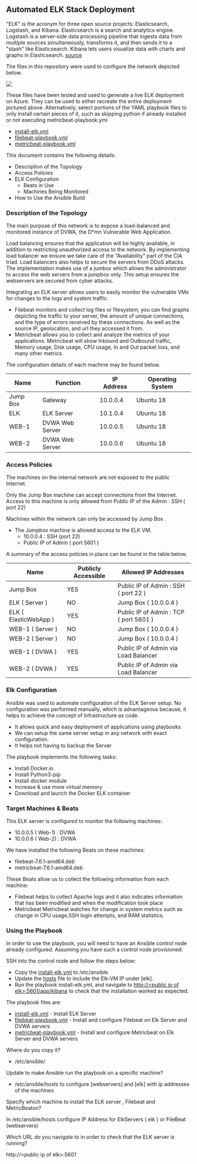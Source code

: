 ## Automated ELK Stack Deployment

"ELK" is the acronym for three open source projects: Elasticsearch, Logstash, and Kibana. Elasticsearch is a search and analytics engine. Logstash is a server‑side data processing pipeline that ingests data from multiple sources simultaneously, transforms it, and then sends it to a "stash" like Elasticsearch. Kibana lets users visualize data with charts and graphs in Elasticsearch. [source](https://www.elastic.co/what-is/elk-stack)

The files in this repository were used to configure the network depicted below.

![](https://user-images.githubusercontent.com/3822716/146646245-445c7151-8a13-42c4-ba92-53b8b4fee696.png)

These files have been tested and used to generate a live ELK deployment on Azure. They can be used to either recreate the entire deployment pictured above. Alternatively, select portions of the YAML playbook files to only install certain pieces of it, such as skipping python if already installed or not executing metricbeat-playbook.yml 

*   [install-elk.yml](https://github.com/PraveenMuramalla/ELK-STACK/blob/main/Ansible/install-elk.yml)
*   [filebeat-playbook.yml](https://github.com/PraveenMuramalla/ELK-STACK/blob/main/Ansible/filebeat-playbook.yml)
*   [metricbeat-playbook.yml](https://github.com/PraveenMuramalla/ELK-STACK/blob/main/Ansible/metricbeat-playbook.yml)

This document contains the following details:

*   Description of the Topology
*   Access Policies
*   ELK Configuration
    *   Beats in Use
    *   Machines Being Monitored
*   How to Use the Ansible Build

### Description of the Topology

The main purpose of this network is to expose a load-balanced and monitored instance of DVWA, the D\*mn Vulnerable Web Application.

Load balancing ensures that the application will be highly available, in addition to restricting unauthorized access to the network. By implementing load balancer we ensure we take care of the "Availability" part of the CIA triad. Load balancers also helps to secure the servers from DDoS attacks. The implementation makes use of a jumbox which allows the administrator to access the web servers from a jumpbox only. This setup ensures the webservers are secured from cyber attacks.

Integrating an ELK server allows users to easily monitor the vulnerable VMs for changes to the logs and system traffic.

*   Filebeat monitors and collect log files or filesystem, you can find graphs depicting the traffic to your server, the amount of unique connections, and the type of errors received by these connections. As well as the source IP, geolocation, and url they accessed it from.
*   Metricbeat allows you to collect and analyze the metrics of your applications. Metricbeat will show Inbound and Outbound traffic, Memory usage, Disk usage, CPU usage, In and Out packet loss, and many other metrics.

The configuration details of each machine may be found below.

| Name | Function | IP Address | Operating System |
| --- | --- | --- | --- |
| Jump Box | Gateway | 10.0.0.4 | Ubuntu 18 |
| ELK | ELK Server | 10.1.0.4 | Ubuntu 18 |
| WEB-1 | DVWA Web Server | 10.0.0.5 | Ubuntu 18 |
| WEB-2 | DVWA Web Server | 10.0.0.6 | Ubuntu 18 |

### Access Policies

The machines on the internal network are not exposed to the public Internet.

Only the Jump Box machine can accept connections from the Internet. Access to this machine is only allowed from Public IP of the Admin : SSH ( port 22)

Machines within the network can only be accessed by Jump Box .

*   The Jumpbox machine is allowed access to the ELK VM.
    *   10.0.0.4 : SSH (port 22)
    *   Public IP of Admin ( port 5601 )

A summary of the access policies in place can be found in the table below.

| Name | Publicly Accessible | Allowed IP Addresses |
| --- | --- | --- |
| Jump Box | YES | Public IP of Admin : SSH ( port 22 ) |
| ELK ( Server ) | NO | Jump Box ( 10.0.0.4 ) |
| ELK ( ElasticWebApp ) | YES | Public IP of Admin : TCP ( port 5601 ) |
| WEB-1 ( Server ) | NO | Jump Box ( 10.0.0.4 ) |
| WEB-2 ( Server ) | NO | Jump Box ( 10.0.0.4 ) |
| WEB-1 ( DVWA ) | YES | Public IP of Admin via Load Balancer |
| WEB-2 ( DVWA ) | YES | Public IP of Admin via Load Balancer |

### Elk Configuration

Ansible was used to automate configuration of the ELK Server setup. No configuration was performed manually, which is advantageous because, it helps to achieve the concept of Infrastructure as code.

*   It allows quick and easy deployment of applications using playbooks
*   We can setup the same server setup in any network with exact configuration.
*   It helps not having to backup the Server

The playbook implements the following tasks:

*   Install Docker.io
*   Install Python3-pip
*   Install docker module
*   Increase & use more virtual memory
*   Download and launch the Docker ELK container

### Target Machines & Beats

This ELK server is configured to monitor the following machines:

*   10.0.0.5 ( Web-1) : DVWA
*   10.0.0.6 ( Web-2) : DVWA

We have installed the following Beats on these machines:

*   filebeat-7.6.1-amd64.deb
*   metricbeat-7.6.1-amd64.deb

These Beats allow us to collect the following information from each machine:

*   Filebeat helps to collect Apache logs and it also indicates information that has been modified and when the modification took place
*   Metricbeat Metricbeat watches for change in system metrics such as change in CPU usage,SSH login attempts, and RAM statistics.

### Using the Playbook

In order to use the playbook, you will need to have an Ansible control node already configured. Assuming you have such a control node provisioned:

SSH into the control node and follow the steps below:

*   Copy the [install-elk.yml](https://github.com/PraveenMuramalla/ELK-STACK/blob/main/Ansible/install-elk.yml) to /etc/ansible.
*   Update the [hosts](https://github.com/PraveenMuramalla/ELK-STACK/blob/main/Ansible/hosts) file to include the Elk-VM IP under \[elk\].
*   Run the playbook install-elk.yml, and navigate to [http://\<public ip of elk>:5601/app/kibana](http://52.161.65.211:5601/app/kibana) to check that the installation worked as expected.

The playbook files are:

*   [install-elk.yml](https://github.com/PraveenMuramalla/ELK-STACK/blob/main/Ansible/install-elk.yml) - Install ELK Server
*   [filebeat-playbook.yml](https://github.com/PraveenMuramalla/ELK-STACK/blob/main/Ansible/filebeat-playbook.yml) - Install and configure Filebeat on Elk Server and DVWA servers
*   [metricbeat-playbook.yml](https://github.com/PraveenMuramalla/ELK-STACK/blob/main/Ansible/metricbeat-playbook.yml) - Install and configure Metricbeat on Elk Server and DVWA servers

Where do you copy it?

*   /etc/ansible/

Update to make Ansible run the playbook on a specific machine?

*   /etc/ansible/hosts to configure \[webservers\] and \[elk\] with ip addresses of the machines

Specify which machine to install the ELK server , Filebeat and MetricBeaton?

In /etc/ansible/hosts configure IP Address for ElkServers ( elk ) or FileBeat (webservers)

Which URL do you navigate to in order to check that the ELK server is running?

http://\<public ip of elk>:5601
